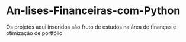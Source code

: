 # An-lises-Financeiras-com-Python
Os projetos aqui inseridos são fruto de estudos na área de finanças e otimização de portfólio
